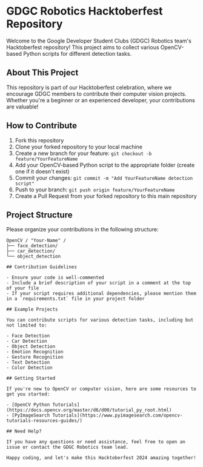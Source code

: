 # GDGC Robotics Hacktoberfest Repository

Welcome to the Google Developer Student Clubs (GDGC) Robotics team's Hacktoberfest repository! This project aims to collect various OpenCV-based Python scripts for different detection tasks.

## About This Project

This repository is part of our Hacktoberfest celebration, where we encourage GDGC members to contribute their computer vision projects. Whether you're a beginner or an experienced developer, your contributions are valuable!

## How to Contribute

1. Fork this repository
2. Clone your forked repository to your local machine
3. Create a new branch for your feature: `git checkout -b feature/YourFeatureName`
4. Add your OpenCV-based Python script to the appropriate folder (create one if it doesn't exist)
5. Commit your changes: `git commit -m "Add YourFeatureName detection script"`
6. Push to your branch: `git push origin feature/YourFeatureName`
7. Create a Pull Request from your forked repository to this main repository

## Project Structure

Please organize your contributions in the following structure:

```
OpenCV / "Your-Name" /
├── face_detection/
├── car_detection/
└── object_detection

## Contribution Guidelines

- Ensure your code is well-commented 
- Include a brief description of your script in a comment at the top of your file
- If your script requires additional dependencies, please mention them in a `requirements.txt` file in your project folder

## Example Projects

You can contribute scripts for various detection tasks, including but not limited to:

- Face Detection
- Car Detection
- Object Detection
- Emotion Recognition
- Gesture Recognition
- Text Detection
- Color Detection

## Getting Started

If you're new to OpenCV or computer vision, here are some resources to get you started:

- [OpenCV Python Tutorials](https://docs.opencv.org/master/d6/d00/tutorial_py_root.html)
- [PyImageSearch Tutorials](https://www.pyimagesearch.com/opencv-tutorials-resources-guides/)

## Need Help?

If you have any questions or need assistance, feel free to open an issue or contact the GDGC Robotics team lead.

Happy coding, and let's make this Hacktoberfest 2024 amazing together!